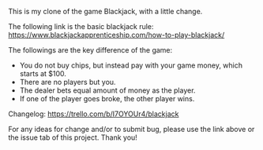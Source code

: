 This is my clone of the game Blackjack, with a little change.

The following link is the basic blackjack rule:
https://www.blackjackapprenticeship.com/how-to-play-blackjack/

The followings are the key difference of the game:
- You do not buy chips, but instead pay with your game money, which starts at $100.
- There are no players but you.
- The dealer bets equal amount of money as the player.
- If one of the player goes broke, the other player wins.

Changelog: https://trello.com/b/I7OYOUr4/blackjack

For any ideas for change and/or to submit bug, please use the link above or the issue tab of this project. Thank you!